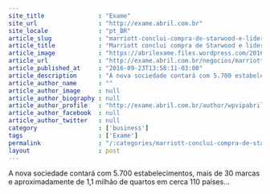 ```yaml
---
site_title               : "Exame"
site_url                 : "http://exame.abril.com.br"
site_locale              : "pt_BR"
article_slug             : "marriott-conclui-compra-de-starwood-e-lidera-setor-hoteleiro"
article_title            : "Marriott conclui compra de Starwood e lidera setor hoteleiro"
article_image            : "https://abrilexame.files.wordpress.com/2016/09/size_960_16_9_hotel-j-w-marriott-a-empresa-anunciou-aquisicao-da-starwood-hotels-and-resorts2.jpg?quality=70&strip=all&w=960"
article_url              : "http://exame.abril.com.br/negocios/marriott-compra-starwood-e-e-nova-lider-mundial-em-hotelaria/"
article_published_at     : "2016-09-23T13:58:11-03:00"
article_description      : "A nova sociedade contará com 5.700 estabelecimentos, mais de 30 marcas e aproximadamente de 1,1 milhão de quartos em cerca 110 países..."
article_author_name      : ""
article_author_image     : null
article_author_biography : null
article_author_profile   : "http://exame.abril.com.br/author/wpvipabril/"
article_author_facebook  : null
article_author_twitter   : null
category                 : ['business']
tags                     : ['Exame']
permalink                : "/:categories/marriott-conclui-compra-de-starwood-e-lidera-setor-hoteleiro/"
layout                   : post
---
```


A nova sociedade contará com 5.700 estabelecimentos, mais de 30 marcas e aproximadamente de 1,1 milhão de quartos em cerca 110 países...
